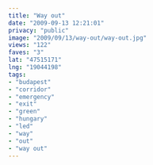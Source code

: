 ```yaml
---
title: "Way out"
date: "2009-09-13 12:21:01"
privacy: "public"
image: "2009/09/13/way-out/way-out.jpg"
views: "122"
faves: "3"
lat: "47515171"
lng: "19044198"
tags:
- "budapest"
- "corridor"
- "emergency"
- "exit"
- "green"
- "hungary"
- "led"
- "way"
- "out"
- "way out"
---
```

<a href="/photos/2009/09/13/way-out" rel="nofollow"></a>
